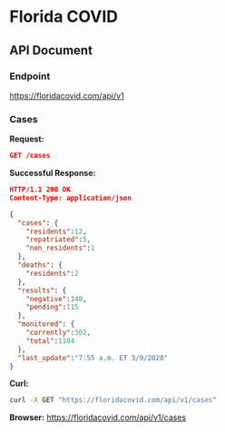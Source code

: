 # Florida COVID

## API Document

### Endpoint
https://floridacovid.com/api/v1

### Cases

**Request:**
```json
GET /cases
```
**Successful Response:**
```json
HTTP/1.1 200 OK
Content-Type: application/json

{
  "cases": {
    "residents":12,
    "repatriated":5,
    "non_residents":1
  },
  "deaths": {
    "residents":2
  },
  "results": {
    "negative":140,
    "pending":115
  },
  "monitored": {
    "currently":302,
    "total":1104
  },
  "last_update":"7:55 a.m. ET 3/9/2020"
}
```

**Curl:**
```sh
curl -X GET "https://floridacovid.com/api/v1/cases"
```

**Browser:**
https://floridacovid.com/api/v1/cases